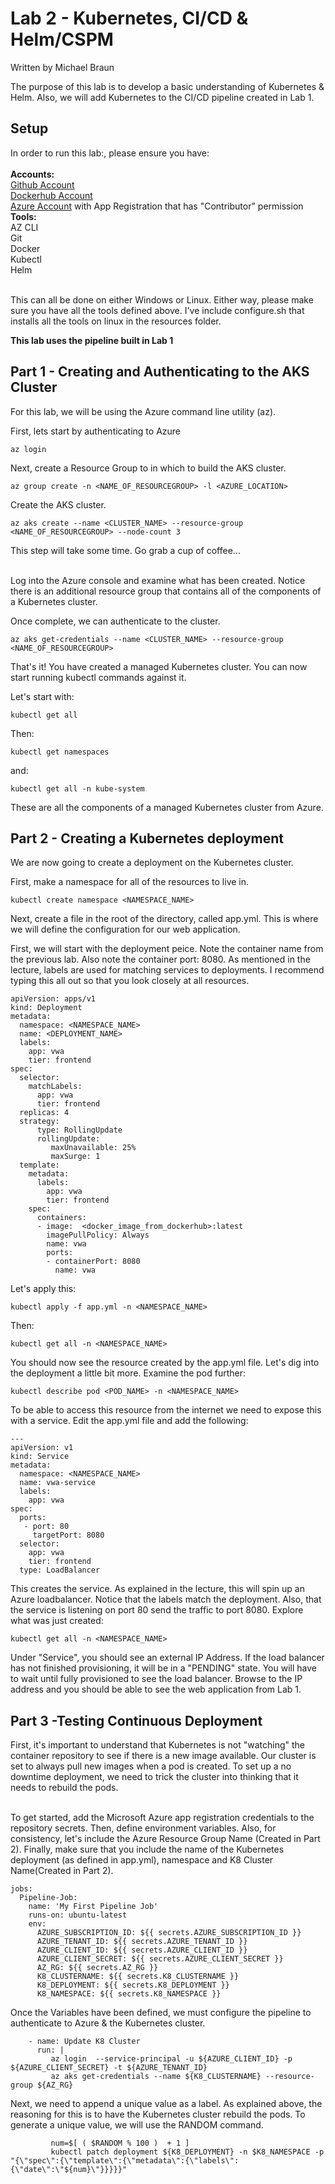 # Lab 2 - Kubernetes, CI/CD & Helm/CSPM
Written by Michael Braun

The purpose of this lab is to develop a basic understanding of Kubernetes & Helm. Also, we will add Kubernetes to the CI/CD pipeline created in Lab 1.


## Setup

In order to run this lab:, please ensure you have:<br><br>
<b> Accounts: </b><br>
[Github Account](https://github.com)<br>
[Dockerhub Account](https://dockerhub.com) <br>
[Azure Account](https://portal.azure.com) with App Registration that has "Contributor" permission<br>
<b>Tools:</b><br>
AZ CLI<br>
Git<br>
Docker<br>
Kubectl<br>
Helm<br>
<br>

This can all be done on either Windows or Linux. Either way, please make sure you have all the tools defined above. I've include configure.sh that installs all the tools on linux in the resources folder.

<b> This lab uses the pipeline built in Lab 1 </b>

## Part 1 - Creating and Authenticating to the AKS Cluster

For this lab, we will be using the Azure command line utility (az).<br>

First, lets start by authenticating to Azure

```
az login
```

Next, create a Resource Group to in which to build the AKS cluster. 

```
az group create -n <NAME_OF_RESOURCEGROUP> -l <AZURE_LOCATION>
```

Create the AKS cluster. 

```
az aks create --name <CLUSTER_NAME> --resource-group <NAME_OF_RESOURCEGROUP> --node-count 3 
``` 
This step will take some time. Go grab a cup of coffee...<br><br>

Log into the Azure console and examine what has been created. Notice there is an additional resource group that contains all of the components of a Kubernetes cluster.

Once complete, we can authenticate to the cluster. 

```
az aks get-credentials --name <CLUSTER_NAME> --resource-group <NAME_OF_RESOURCEGROUP>
```

That's it! You have created a managed Kubernetes cluster. You can now start running kubectl commands against it.<br>

Let's start with:

```
kubectl get all
```

Then:

```
kubectl get namespaces
```

and:

```
kubectl get all -n kube-system
```

These are all the components of a managed Kubernetes cluster from Azure.


## Part 2 - Creating a Kubernetes deployment

We are now going to create a deployment on the Kubernetes cluster.<br>

First, make a namespace for all of the resources to live in.

```
kubectl create namespace <NAMESPACE_NAME>
```

Next, create a file in the root of the directory, called app.yml. This is where we will define the configuration for our web application. <br>

First, we will start with the deployment peice. Note the container name from the previous lab. Also note the container port: 8080. As mentioned in the lecture, labels are used for matching services to deployments. I recommend typing this all out so that you look closely at all resources.

```
apiVersion: apps/v1
kind: Deployment
metadata:
  namespace: <NAMESPACE_NAME>
  name: <DEPLOYMENT_NAME>
  labels:
    app: vwa
    tier: frontend
spec:
  selector: 
    matchLabels:
      app: vwa
      tier: frontend
  replicas: 4 
  strategy:
      type: RollingUpdate
      rollingUpdate:
         maxUnavailable: 25%
         maxSurge: 1
  template:
    metadata:
      labels: 
        app: vwa
        tier: frontend
    spec:
      containers:
      - image:  <docker_image_from_dockerhub>:latest
        imagePullPolicy: Always
        name: vwa
        ports:
        - containerPort: 8080
          name: vwa
```

Let's apply this:

```
kubectl apply -f app.yml -n <NAMESPACE_NAME>
```

Then:

```
kubectl get all -n <NAMESPACE_NAME>
```
You should now see the resource created by the app.yml file. Let's dig into the deployment a little bit more. Examine the pod further:

```
kubectl describe pod <POD_NAME> -n <NAMESPACE_NAME>
```

To be able to access this resource from the internet we need to expose this with a service. Edit the app.yml file and add the following:

```
---
apiVersion: v1
kind: Service
metadata:
  namespace: <NAMESPACE_NAME>
  name: vwa-service
  labels:
    app: vwa
spec: 
  ports:
   - port: 80
     targetPort: 8080
  selector:
    app: vwa
    tier: frontend
  type: LoadBalancer
  ```
  
This creates the service. As explained in the lecture, this will spin up an Azure loadbalancer. Notice that the labels match the deployment. Also, that the service is listening on port 80 send the traffic to port 8080. Explore what was just created:

```
kubectl get all -n <NAMESPACE_NAME>
```

Under "Service", you should see an external IP Address. If the load balancer has not finished provisioning, it will be in a "PENDING" state. You will have to wait until fully provisioned to see the load balancer. Browse to the IP address and you should be able to see the web application from Lab 1.

## Part 3 -Testing Continuous Deployment

First, it's important to understand that Kubernetes is not "watching" the container repository to see if there is a new image available. Our cluster is set to always pull new images when a pod is created. To set up a no downtime deployment, we need to trick the cluster into thinking that it needs to rebuild the pods. <br><br>

To get started, add the Microsoft Azure app registration credentials to the repository secrets. Then, define environment variables. Also, for consistency, let's include the Azure Resource Group Name (Created in Part 2). Finally, make sure that you include the name of the Kubernetes deployment (as defined in app.yml), namespace and K8 Cluster Name(Created in Part 2).
```
jobs:
  Pipeline-Job:
    name: 'My First Pipeline Job'
    runs-on: ubuntu-latest
    env:
      AZURE_SUBSCRIPTION_ID: ${{ secrets.AZURE_SUBSCRIPTION_ID }}
      AZURE_TENANT_ID: ${{ secrets.AZURE_TENANT_ID }}
      AZURE_CLIENT_ID: ${{ secrets.AZURE_CLIENT_ID }}
      AZURE_CLIENT_SECRET: ${{ secrets.AZURE_CLIENT_SECRET }}
      AZ_RG: ${{ secrets.AZ_RG }}
      K8_CLUSTERNAME: ${{ secrets.K8_CLUSTERNAME }}
      K8_DEPLOYMENT: ${{ secrets.K8_DEPLOYMENT }}
      K8_NAMESPACE: ${{ secrets.K8_NAMESPACE }}
```

Once the Variables have been defined, we must configure the pipeline to authenticate to Azure & the Kubernetes cluster.

```
    - name: Update K8 Cluster
      run: |
         az login  --service-principal -u ${AZURE_CLIENT_ID} -p ${AZURE_CLIENT_SECRET} -t ${AZURE_TENANT_ID}
         az aks get-credentials --name ${K8_CLUSTERNAME} --resource-group ${AZ_RG}
```

Next, we need to append a unique value as a label. As explained above, the reasoning for this is to have the Kubernetes cluster rebuild the pods. To generate a unique value, we will use the RANDOM command.


```
         num=$[ ( $RANDOM % 100 )  + 1 ]
         kubectl patch deployment ${K8_DEPLOYMENT} -n $K8_NAMESPACE -p "{\"spec\":{\"template\":{\"metadata\":{\"labels\":{\"date\":\"${num}\"}}}}}"
```